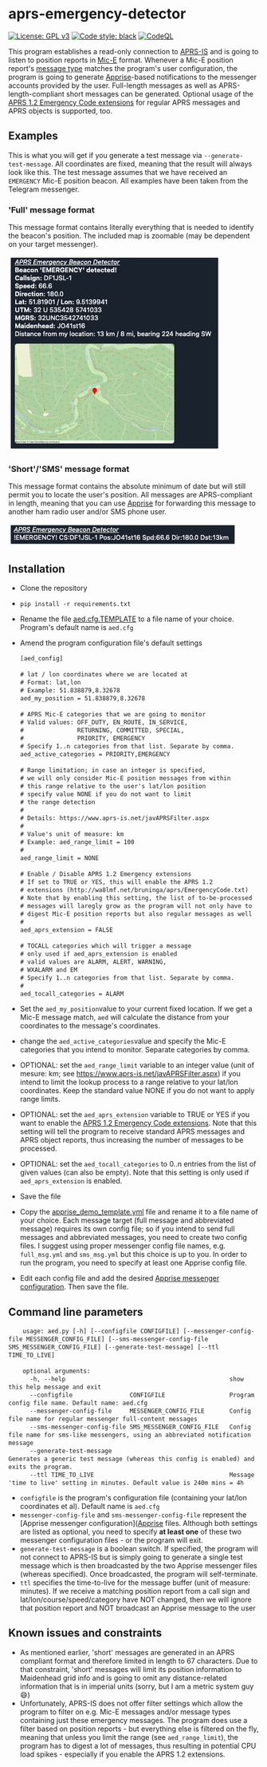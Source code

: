 # aprs-emergency-detector

[![License: GPL v3](https://img.shields.io/badge/License-GPLv3-blue.svg)](https://www.gnu.org/licenses/gpl-3.0) [![Code style: black](https://img.shields.io/badge/code%20style-black-000000.svg)](https://github.com/psf/black) [![CodeQL](https://github.com/joergschultzelutter/aprs-emergency-detector/actions/workflows/codeql.yml/badge.svg)](https://github.com/joergschultzelutter/aprs-emergency-detector/actions/workflows/codeql.yml)

This program establishes a read-only connection to [APRS-IS](https://www.aprs-is.net/) and is going to listen to position reports in [Mic-E](http://www.aprs.org/aprs12/mic-e-examples.txt) format. Whenever a Mic-E position report's [message type](https://jgromes.github.io/RadioLib/group__mic__e__message__types.html) matches the program's user configuration, the program is going to generate [Apprise](https://github.com/caronc/apprise/)-based notifications to the messenger accounts provided by the user. Full-length messages as well as APRS-length-compliant short messages can be generated. Optional usage of the [APRS 1.2 Emergency Code extensions](http://wa8lmf.net/bruninga/aprs/EmergencyCode.txt) for regular APRS messages and APRS objects is supported, too.

## Examples
This is what you will get if you generate a test message via ```--generate-test-message```. All coordinates are fixed, meaning that the result will always look like this. The test message assumes that we have received an ```EMERGENCY``` Mic-E position beacon. All examples have been taken from the Telegram messenger.

### 'Full' message format
This message format contains literally everything that is needed to identify the beacon's position. The included map is zoomable (may be dependent on your target messenger).

![Demo](img/test_message_full.jpg)

### 'Short'/'SMS' message format
This message format contains the absolute minimum of date but will still permit you to locate the user's position. All messages are APRS-compliant in length, meaning that you can use [Apprise](https://github.com/caronc/apprise/) for forwarding this message to another ham radio user and/or SMS phone user.

![Demo](img/test_message_short.jpg)

## Installation

- Clone the repository
- ```pip install -r requirements.txt```
- Rename the file [aed.cfg.TEMPLATE](https://github.com/joergschultzelutter/aprs-emergency-detector/blob/master/src/aed.cfg.TEMPLATE) to a file name of your choice. Program's default name is ```aed.cfg```
- Amend the program configuration file's default settings

      [aed_config]
      
      # lat / lon coordinates where we are located at
      # Format: lat,lon
      # Example: 51.838879,8.32678
      aed_my_position = 51.838879,8.32678
      
      # APRS Mic-E categories that we are going to monitor
      # Valid values: OFF_DUTY, EN_ROUTE, IN_SERVICE,
      #               RETURNING, COMMITTED, SPECIAL,
      #               PRIORITY, EMERGENCY
      # Specify 1..n categories from that list. Separate by comma.
      aed_active_categories = PRIORITY,EMERGENCY
      
      # Range limitation; in case an integer is specified,
      # we will only consider Mic-E position messages from within
      # this range relative to the user's lat/lon position
      # specify value NONE if you do not want to limit
      # the range detection
      #
      # Details: https://www.aprs-is.net/javAPRSFilter.aspx
      #
      # Value's unit of measure: km
      # Example: aed_range_limit = 100 
      #
      aed_range_limit = NONE

      # Enable / Disable APRS 1.2 Emergency extensions
      # If set to TRUE or YES, this will enable the APRS 1.2
      # extensions (http://wa8lmf.net/bruninga/aprs/EmergencyCode.txt)
      # Note that by enabling this setting, the list of to-be-processed
      # messages will laregly grow as the program will not only have to
      # digest Mic-E position reports but also regular messages as well
      #
      aed_aprs_extension = FALSE
      
      # TOCALL categories which will trigger a message
      # only used if aed_aprs_extension is enabled
      # valid values are ALARM, ALERT, WARNING,
      # WXALARM and EM
      # Specify 1..n categories from that list. Separate by comma.
      #
      aed_tocall_categories = ALARM

- Set the ```aed_my_position```value to your current fixed location. If we get a Mic-E message match, ```aed``` will calculate the distance from your coordinates to the message's coordinates. 
- change the ```aed_active_categories```value and specify the Mic-E categories that you intend to monitor. Separate categories by comma.
- OPTIONAL: set the ```aed_range_limit``` variable to an integer value (unit of mesure: km; see https://www.aprs-is.net/javAPRSFilter.aspx) if you intend to limit the lookup process to a range relative to your lat/lon coordinates. Keep the standard value NONE if you do not want to apply range limits.
- OPTIONAL: set the ```aed_aprs_extension``` variable to TRUE or YES if you want to enable the [APRS 1.2 Emergency Code extensions](http://wa8lmf.net/bruninga/aprs/EmergencyCode.txt). Note that this setting will tell the program to receive standard APRS messages and APRS object reports, thus increasing the number of messages to be processed.
- OPTIONAL: set the ```aed_tocall_categories``` to 0..n entries from the list of given values (can also be empty). Note that this setting is only used if ```aed_aprs_extension``` is enabled.
- Save the file
- Copy the [apprise_demo_template.yml](https://github.com/joergschultzelutter/aprs-emergency-detector/blob/master/src/apprise_demo_template.yml) file and rename it to a file name of your choice. Each message target (full message and abbreviated message) requires its own config file; so if you intend to send full messages and abbreviated messages, you need to create two config files. I suggest using proper messenger config file names, e.g. ```full_msg.yml``` and ```sms_msg.yml``` but this choice is up to you. In order to run the program, you need to specify at least one Apprise config file.
- Edit each config file and add the desired [Apprise messenger configuration](https://github.com/caronc/apprise/). Then save the file.

## Command line parameters

        usage: aed.py [-h] [--configfile CONFIGFILE] [--messenger-config-file MESSENGER_CONFIG_FILE] [--sms-messenger-config-file SMS_MESSENGER_CONFIG_FILE] [--generate-test-message] [--ttl TIME_TO_LIVE]
        
        optional arguments:
          -h, --help                                              show this help message and exit
          --configfile                CONFIGFILE                  Program config file name. Default name: aed.cfg
          --messenger-config-file     MESSENGER_CONFIG_FILE       Config file name for regular messenger full-content messages
          --sms-messenger-config-file SMS_MESSENGER_CONFIG_FILE   Config file name for sms-like messengers, using an abbreviated notification message
          --generate-test-message                                 Generates a generic test message (whereas this config is enabled) and exits the program.
          --ttl TIME_TO_LIVE                                      Message 'time to live' setting in minutes. Default value is 240m mins = 4h

- ```configfile``` is the program's configuration file (containing your lat/lon coordinates et al). Default name is ```aed.cfg```
- ```messenger-config-file``` and ```sms-messenger-config-file``` represent the [Apprise messenger configuration]([Apprise](https://github.com/caronc/apprise/) files. Although both settings are listed as optional, you need to specify __at least one__ of these two messenger configuration files - or the program will exit.
- ```generate-test-message``` is a boolean switch. If specified, the program will not connect to APRS-IS but is simply going to generate a single test message which is then broadcasted by the two Apprise messenger files (whereas specified). Once broadcasted, the program will self-terminate.
- ```ttl``` specifies the time-to-live for the message buffer (unit of measure: minutes). If we receive a matching position report from a call sign and lat/lon/course/speed/category have NOT changed, then we will ignore that position report and NOT broadcast an Apprise message to the user

## Known issues and constraints

- As mentioned earlier, 'short' messages are generated in an APRS compliant format and therefore limited in length to 67 characters. Due to that constraint, 'short' messages will limit its position information to Maidenhead grid info and is going to omit any distance-related information that is in imperial units (sorry, but I am a metric system guy 😄)
- Unfortunately, APRS-IS does not offer filter settings which allow the program to filter on e.g. Mic-E messages and/or message types containing just these emergency messages. The program does use a filter based on position reports - but everything else is filtered on the fly, meaning that unless you limit the range (see ```aed_range_limit```), the program has to digest a lot of messages, thus resulting in potential CPU load spikes - especially if you enable the APRS 1.2 extensions.
